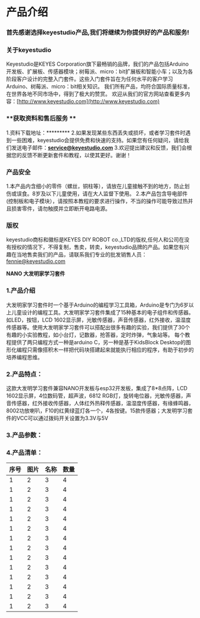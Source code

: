 # **产品介绍**
### **首先感谢选择keyestudio产品,我们将继续为你提供好的产品和服务!**
### **关于keyestudio**
Keyestudio是KEYES Corporation旗下最畅销的品牌，我们的产品包括Arduino开发板、扩展板、传感器模块；树莓派、micro：bit扩展板和智能小车；以及为各阶段客户设计的完整入门套件。这些入门套件旨在为任何水平的客户学习Arduino、树莓派、micro：bit相关知识。
我们所有产品，均符合国际质量标准，在世界各地不同市场中，得到了极大的赞赏。 
欢迎从我们的官方网站查看更多内容：[http://www.keyestudio.com](http://www.keyestudio.com)
### **获取资料和售后服务 **
1.资料下载地址：*********
2.如果发现某些东西丢失或损坏，或者学习套件时遇到一些困难，keyestudio会提供免费和快速的支持。如果您有任何疑问，请给我们发送电子邮件：**service@keyestudio.com**
3.欢迎提出建议和反馈，我们会根据您的反馈不断更新套件和教程，以使其更好。谢谢！
### **产品安全**
1.本产品内含细小的零件（螺丝，铜柱等），请放在儿童接触不到的地方，防止划伤或误食。8岁及以下儿童使用，请在大人监督下使用。
2.本产品包含导电部件(控制板和电子模块），请按照本教程的要求进行操作，不当的操作可能导致过热并且损害零件，请勿触摸并立即断开电路电源。
### **版权**
keyestudio商标和徽标是KEYES DIY ROBOT co.,LTD的版权,任何人和公司在没有授权的情况下，不得复制，售卖，转卖，keyestudio品牌的产品。如果您有兴趣在当地售卖我们的产品，请联系我们专业的批发销售人员：fennie@keyestudio.com

**NANO 大发明家学习套件**



### **1.产品介绍**
大发明家学习套件时一个基于Arduino的编程学习工具箱，Arduino是专门为6岁以上儿童设计的编程工具。大发明家学习套件集成了15种基本的电子组件和传感器。如LED，按钮，LCD 1602显示屏，光敏传感器，声音传感器，红外接收，温湿度传感器等。使用大发明家学习套件可以搭配出很多有趣的实验，我们提供了30个有趣的小实验教程，如小台灯，记数器，抢答器，定时炸弹，气象站等。
每个教程提供了两只编程方式一种是arduino C，另一种是基于KidsBlock Desktop的图形化编程只需像搭积木一样把代码块搭建起来就能执行相应的程序，有助于初步的培养编程思维。
### **2.产品特点：**
这款大发明学习套件兼容NANO开发板与esp32开发板，集成了8*8点阵，LCD 1602显示屏，4位数码管，超声波，6812 RGB灯，旋转电位器，光敏传感器，声音传感器，红外接收传感器，人体红外热释传感器，温湿度传感器，有缘蜂鸣器，8002功放喇叭，F10的红黄绿蓝灯各一个，4各按键。15款传感器；大发明学习套件的VCC可以通过拨码开关设置为3.3V与5V
### **3.产品参数：**

### **4.产品清单：**
| 序号 | 图片 | 名称 | 数量 |
| :-- | :-- | :-- | :-- |
| 1 | 2 | 3 | 4 | 
| 1 | 2 | 3 | 4 | 
| 1 | 2 | 3 | 4 | 
| 1 | 2 | 3 | 4 | 
| 1 | 2 | 3 | 4 | 
| 1 | 2 | 3 | 4 | 
| 1 | 2 | 3 | 4 | 
| 1 | 2 | 3 | 4 | 
| 1 | 2 | 3 | 4 | 
| 1 | 2 | 3 | 4 | 
| 1 | 2 | 3 | 4 | 
| 1 | 2 | 3 | 4 | 
| 1 | 2 | 3 | 4 | 
| 1 | 2 | 3 | 4 | 